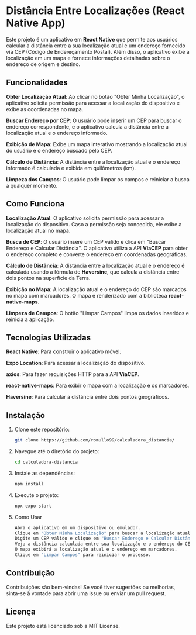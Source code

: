 # Distância Entre Localizações (React Native App)

Este projeto é um aplicativo em **React Native** que permite aos usuários calcular a distância entre a sua localização atual e um endereço fornecido via CEP (Código de Endereçamento Postal). Além disso, o aplicativo exibe a localização em um mapa e fornece informações detalhadas sobre o endereço de origem e destino.

## Funcionalidades

**Obter Localização Atual**: Ao clicar no botão "Obter Minha Localização", o aplicativo solicita permissão para acessar a localização do dispositivo e exibe as coordenadas no mapa.

**Buscar Endereço por CEP**: O usuário pode inserir um CEP para buscar o endereço correspondente, e o aplicativo calcula a distância entre a localização atual e o endereço informado.

**Exibição de Mapa**: Exibe um mapa interativo mostrando a localização atual do usuário e o endereço buscado pelo CEP.

**Cálculo de Distância**: A distância entre a localização atual e o endereço informado é calculada e exibida em quilômetros (km).

**Limpeza dos Campos**: O usuário pode limpar os campos e reiniciar a busca a qualquer momento.

## Como Funciona

**Localização Atual**: O aplicativo solicita permissão para acessar a localização do dispositivo. Caso a permissão seja concedida, ele exibe a localização atual no mapa.

**Busca de CEP**: O usuário insere um CEP válido e clica em "Buscar Endereço e Calcular Distância". O aplicativo utiliza a API **ViaCEP** para obter o endereço completo e converte o endereço em coordenadas geográficas.

**Cálculo de Distância**: A distância entre a localização atual e o endereço é calculada usando a fórmula de **Haversine**, que calcula a distância entre dois pontos na superfície da Terra.

**Exibição no Mapa**: A localização atual e o endereço do CEP são marcados no mapa com marcadores. O mapa é renderizado com a biblioteca **react-native-maps**.

**Limpeza de Campos**: O botão "Limpar Campos" limpa os dados inseridos e reinicia a aplicação.

## Tecnologias Utilizadas

**React Native**: Para construir o aplicativo móvel.

**Expo Location**: Para acessar a localização do dispositivo.

**axios**: Para fazer requisições HTTP para a API **ViaCEP**.

**react-native-maps**: Para exibir o mapa com a localização e os marcadores.

**Haversine**: Para calcular a distância entre dois pontos geográficos.

## Instalação

1. Clone este repositório:
   ```bash
   git clone https://github.com/romullo99/calculadora_distancia/

2. Navegue até o diretório do projeto:
   ```bash
   cd calculadora-distancia

3. Instale as dependências:
   ```bash
   npm install

4. Execute o projeto:
   ```bash
   npx expo start

5. Como Usar
   ```bash
   Abra o aplicativo em um dispositivo ou emulador.
   Clique em "Obter Minha Localização" para buscar a localização atual do dispositivo.
   Digite um CEP válido e clique em "Buscar Endereço e Calcular Distância".
   Veja a distância calculada entre sua localização e o endereço do CEP.
   O mapa exibirá a localização atual e o endereço em marcadores.
   Clique em "Limpar Campos" para reiniciar o processo.
   
## Contribuição
   
   Contribuições são bem-vindas! Se você tiver sugestões ou melhorias, sinta-se à vontade para abrir uma issue ou enviar um pull request.

## Licença
   
   Este projeto está licenciado sob a MIT License.
